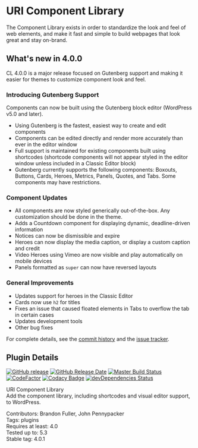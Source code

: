 # URI Component Library

The Component Library exists in order to standardize the look and feel of web elements, and make it fast and simple to build webpages that look great and stay on-brand.

## What's new in 4.0.0

CL 4.0.0 is a major release focused on Gutenberg support and making it easier for themes to customize component look and feel.

### Introducing Gutenberg Support

Components can now be built using the Gutenberg block editor (WordPress v5.0 and later).

* Using Gutenberg is the fastest, easiest way to create and edit components
* Components can be edited directly and render more accurately than ever in the editor window
* Full support is maintained for existing components built using shortcodes (shortcode components will not appear styled in the editor window unless included in a Classic Editor block)
* Gutenberg currently supports the following components: Boxouts, Buttons, Cards, Heroes, Metrics, Panels, Quotes, and Tabs.  Some components may have restrictions.

### Component Updates
* All components are now styled generically out-of-the-box.  Any customization should be done in the theme.
* Adds a Countdown component for displaying dynamic, deadline-driven information
* Notices can now be dismissible and expire
* Heroes can now display the media caption, or display a custom caption and credit
* Video Heroes using Vimeo are now visible and play automatically on mobile devices
* Panels formatted as `super` can now have reversed layouts

### General Improvements
* Updates support for heroes in the Classic Editor
* Cards now use `h2` for titles
* Fixes an issue that caused floated elements in Tabs to overflow the tab in certain cases
* Updates development tools
* Other bug fixes

For complete details, see the [commit history](https://github.com/uriweb/uri-component-library/pull/170/commits) and the [issue tracker](https://github.com/uriweb/uri-component-library/issues).

## Plugin Details

[![GitHub release](https://img.shields.io/github/release/uriweb/uri-component-library.svg)](https://github.com/uriweb/uri-component-library/releases/latest)
[![GitHub Release Date](https://img.shields.io/github/release-date/uriweb/uri-component-library.svg)](https://github.com/uriweb/uri-component-library/releases/latest)
[![Master Build Status](https://travis-ci.org/uriweb/uri-component-library.svg?branch=master "Master build status")](https://travis-ci.org/uriweb/uri-component-library)
[![CodeFactor](https://www.codefactor.io/repository/github/uriweb/uri-component-library/badge/master)](https://www.codefactor.io/repository/github/uriweb/uri-component-library/overview/master)
[![Codacy Badge](https://img.shields.io/codacy/grade/043fca0aa28b4b2db799d5daacf2d27d.svg)](https://www.codacy.com/app/uriweb/uri-component-library?utm_source=github.com&amp;utm_medium=referral&amp;utm_content=uriweb/uri-component-library&amp;utm_campaign=Badge_Grade)
[![devDependencies Status](https://david-dm.org/uriweb/uri-component-library/dev-status.svg)](https://david-dm.org/uriweb/uri-component-library?type=dev)

URI Component Library  
Add the component library, including shortcodes and visual editor support, to WordPress.  

Contributors: Brandon Fuller, John Pennypacker  
Tags: plugins  
Requires at least: 4.0  
Tested up to: 5.3  
Stable tag: 4.0.1  
